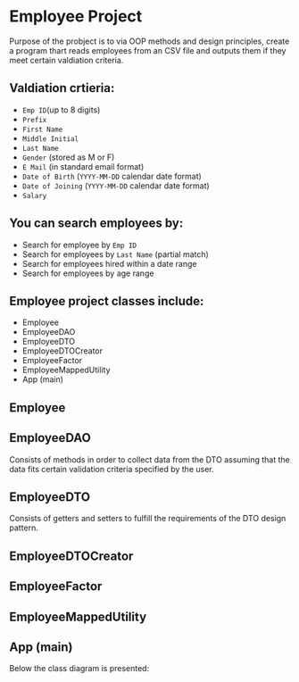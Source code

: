 # Employee Project

Purpose of the probject is to via OOP methods and design principles, create a program thart reads employees from an CSV file and outputs them if they meet certain valdiation criteria. 

## Valdiation crtieria:
  - `Emp ID`(up to 8 digits)
  - `Prefix` 
  - `First Name` 
  - `Middle Initial`  
  - `Last Name`
  - `Gender` (stored as M or F)
  - `E Mail` (in standard email format)
  - `Date of Birth` (`YYYY-MM-DD` calendar date format)
  - `Date of Joining` (`YYYY-MM-DD` calendar date format)  
  - `Salary` 

## You can search employees by:
  - Search for employee by `Emp ID`
  - Search for employees by `Last Name` (partial match)
  - Search for employees hired within a date range
  - Search for employees by age range

## Employee project classes include:

  - Employee
  - EmployeeDAO
  - EmployeeDTO
  - EmployeeDTOCreator
  - EmployeeFactor
  - EmployeeMappedUtility
  - App (main)

## Employee
## EmployeeDAO
Consists of methods in order to collect data from the DTO assuming that the data fits certain validation criteria specified by the user.
## EmployeeDTO
Consists of getters and setters to fulfill the requirements of the DTO design pattern.
## EmployeeDTOCreator
## EmployeeFactor
## EmployeeMappedUtility
## App (main)
Below the class diagram is presented:


  

